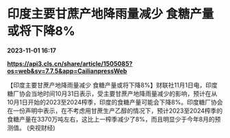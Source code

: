 # 印度主要甘蔗产地降雨量减少 食糖产量或将下降8%

**2023-11-01 16:17**

**https://api3.cls.cn/share/article/1505085?os=web&sv=7.7.5&app=CailianpressWeb**

【印度主要甘蔗产地降雨量减少 食糖产量或将下降8%】财联社11月1日电，印度糖厂协会当地时间10月31日表示，受主要甘蔗产地降雨量减少的影响，预计在从10月1日开始的2023至2024榨季，印度的食糖产量可能会下降8%。印度糖厂协会在一份声明中表示，在不考虑用甘蔗生产乙醇的情况下，预计2023至2024榨季的食糖产量在3370万吨左右，这比上一榨季减少了8%，而且明显少于今年8月的预测值。 (央视财经)